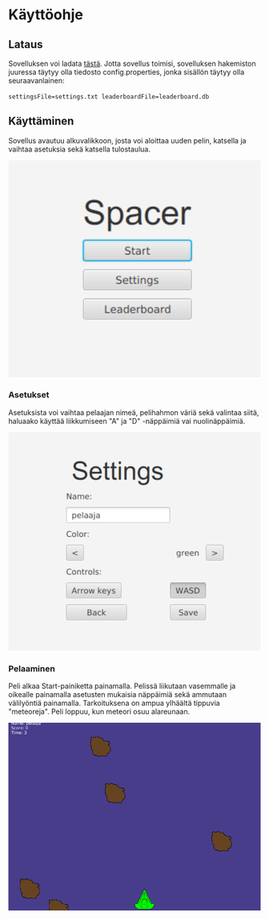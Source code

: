 # Käyttöohje

## Lataus

Sovelluksen voi ladata [tästä](). Jotta sovellus toimisi, sovelluksen hakemiston juuressa täytyy olla tiedosto config.properties, jonka sisällön täytyy olla seuraavanlainen:

``
settingsFile=settings.txt
leaderboardFile=leaderboard.db
``

## Käyttäminen

Sovellus avautuu alkuvalikkoon, josta voi aloittaa uuden pelin, katsella ja vaihtaa asetuksia sekä katsella tulostaulua.

<img src="https://raw.githubusercontent.com/Miejo/ot-harjoitustyo/master/dokumentaatio/kuvat/menu.png" width="600">

### Asetukset

Asetuksista voi vaihtaa pelaajan nimeä, pelihahmon väriä sekä valintaa siitä, haluaako käyttää liikkumiseen "A" ja "D" -näppäimiä vai nuolinäppäimiä.

<img src="https://raw.githubusercontent.com/Miejo/ot-harjoitustyo/master/dokumentaatio/kuvat/settings_2.png" width="600">

### Pelaaminen

Peli alkaa Start-painiketta painamalla. Pelissä liikutaan vasemmalle ja oikealle painamalla asetusten mukaisia näppäimiä sekä ammutaan välilyöntiä painamalla. Tarkoituksena on ampua ylhäältä tippuvia "meteoreja". Peli loppuu, kun meteori osuu alareunaan.

<img src="https://raw.githubusercontent.com/Miejo/ot-harjoitustyo/master/dokumentaatio/kuvat/gameplay.png" width="600">
